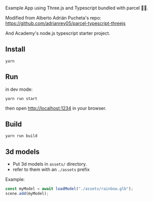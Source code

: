 Example App using Three.js and Typescript bundled with parcel 🚀🔥.

Modified from Alberto Adrián Pucheta's repo: https://github.com/adrianrey05/parcel-typescript-threejs

And Academy's node.js typescript starter project.

## Install

```
yarn
```

## Run

in dev mode:

```
yarn run start
```

then open [http://localhost:1234](http://localhost:1234) in your browser.

## Build

```
yarn run build
```

## 3d models

- Put 3d models in `assets/` directory.
- refer to them with an `./assets` prefix

Example:

```typescript
const myModel = await loadModel("./assets/rainbow.glb");
scene.add(myModel);
```
